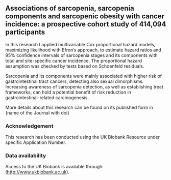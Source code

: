 ## Associations of sarcopenia, sarcopenia components and sarcopenic obesity with cancer incidence: a prospective cohort study of 414,094 participants

In this research I applied multivariable Cox proportional hazard models, maximizing likelihood with Efron’s approach, to estimate hazard ratios and 95% confidence intervals of sarcopenia stages and its components with total and site-specific cancer incidence. The proportional hazard assumption was checked by tests based on Schoenfeld residuals.

Sarcopenia and its components were mainly associated with higher risk of gastrointestinal tract cancers, detecting also sexual dimorphisms. Increasing awareness of sarcopenia detection, as well as establishing treat frameworks, can hold a potential benefit of risk reduction in gastrointestinal-related carcinogenesis.

More details about this research can be found on its published form in {name of the Journal with doi}

### Acknowledgement
This research has been conducted using the UK Biobank Resource under specific Application Number.

### Data availability
Access to the UK Biobank is available through: (http://www.ukbiobank.ac.uk).
